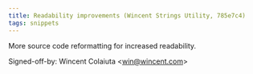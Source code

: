 ```yaml
---
title: Readability improvements (Wincent Strings Utility, 785e7c4)
tags: snippets
---
```


More source code reformatting for increased readability.

Signed-off-by: Wincent Colaiuta &lt;win@wincent.com&gt;
